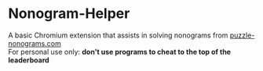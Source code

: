 # Nonogram-Helper
A basic Chromium extension that assists in solving nonograms from <a href="https://www.puzzle-nonograms.com">puzzle-nonograms.com</a>  
For personal use only: **don't use programs to cheat to the top of the leaderboard**  

